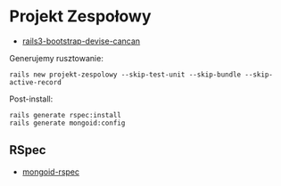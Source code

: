 # Projekt Zespołowy

* [rails3-bootstrap-devise-cancan](http://railsapps.github.com/tutorial-rails-mongoid-devise.html)

Generujemy rusztowanie:

    rails new projekt-zespolowy --skip-test-unit --skip-bundle --skip-active-record

Post-install:

    rails generate rspec:install
    rails generate mongoid:config


## RSpec

* [mongoid-rspec](https://github.com/evansagge/mongoid-rspec)
